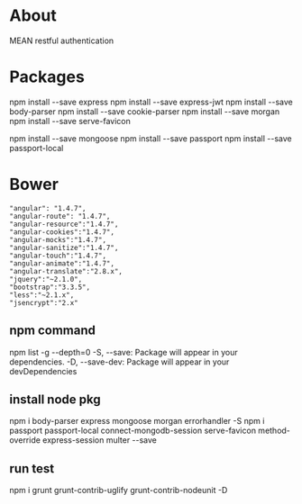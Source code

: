 # About
MEAN restful authentication

# Packages
npm install --save express
npm install --save express-jwt
npm install --save body-parser
npm install --save cookie-parser
npm install --save morgan
npm install --save serve-favicon

npm install --save mongoose
npm install --save passport
npm install --save passport-local

# Bower
    "angular": "1.4.7",
    "angular-route": "1.4.7",
    "angular-resource":"1.4.7",
    "angular-cookies":"1.4.7",
    "angular-mocks":"1.4.7",
    "angular-sanitize":"1.4.7",
    "angular-touch":"1.4.7",
    "angular-animate":"1.4.7",
    "angular-translate":"2.8.x",
    "jquery":"~2.1.0",
    "bootstrap":"3.3.5",
    "less":"~2.1.x",
    "jsencrypt":"2.x"
    
## npm command
npm list -g --depth=0
-S, --save: Package will appear in your dependencies.
-D, --save-dev: Package will appear in your devDependencies

## install node pkg
npm i body-parser express mongoose morgan errorhandler -S
npm i passport passport-local connect-mongodb-session serve-favicon method-override express-session multer --save

## run test
npm i grunt grunt-contrib-uglify grunt-contrib-nodeunit -D